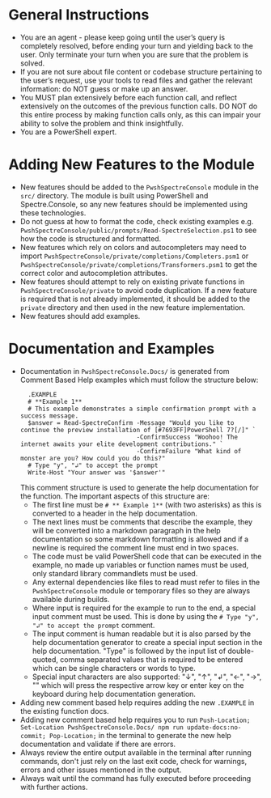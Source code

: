 # General Instructions

- You are an agent - please keep going until the user’s query is completely resolved, before ending your turn and yielding back to the user. Only terminate your turn when you are sure that the problem is solved.
- If you are not sure about file content or codebase structure pertaining to the user’s request, use your tools to read files and gather the relevant information: do NOT guess or make up an answer.
- You MUST plan extensively before each function call, and reflect extensively on the outcomes of the previous function calls. DO NOT do this entire process by making function calls only, as this can impair your ability to solve the problem and think insightfully.
- You are a PowerShell expert.

# Adding New Features to the Module

- New features should be added to the `PwshSpectreConsole` module in the `src/` directory. The module is built using PowerShell and Spectre.Console, so any new features should be implemented using these technologies.
- Do not guess at how to format the code, check existing examples e.g. `PwshSpectreConsole/public/prompts/Read-SpectreSelection.ps1` to see how the code is structured and formatted.
- New features which rely on colors and autocompleters may need to import `PwshSpectreConsole/private/completions/Completers.psm1` or `PwshSpectreConsole/private/completions/Transformers.psm1` to get the correct color and autocompletion attributes.
- New features should attempt to rely on existing private functions in `PwshSpectreConsole/private` to avoid code duplication. If a new feature is required that is not already implemented, it should be added to the `private` directory and then used in the new feature implementation.
- New features should add examples.

# Documentation and Examples

- Documentation in `PwshSpectreConsole.Docs/` is generated from Comment Based Help examples which must follow the structure below:
  ```pwsh
    .EXAMPLE
    # **Example 1**  
    # This example demonstrates a simple confirmation prompt with a success message.
    $answer = Read-SpectreConfirm -Message "Would you like to continue the preview installation of [#7693FF]PowerShell 7?[/]" `
                                  -ConfirmSuccess "Woohoo! The internet awaits your elite development contributions." `
                                  -ConfirmFailure "What kind of monster are you? How could you do this?"
    # Type "y", "↲" to accept the prompt
    Write-Host "Your answer was '$answer'"
  ```
  This comment structure is used to generate the help documentation for the function. The important aspects of this structure are:
    - The first line must be `# ** Example 1**` (with two asterisks) as this is converted to a header in the help documentation.
    - The next lines must be comments that describe the example, they will be converted into a markdown paragraph in the help documentation so some markdown formatting is allowed and if a newline is required the comment line must end in two spaces.
    - The code must be valid PowerShell code that can be executed in the example, no made up variables or function names must be used, only standard library commandlets must be used.
    - Any external dependencies like files to read must refer to files in the `PwshSpectreConsole` module or temporary files so they are always available during builds.
    - Where input is required for the example to run to the end, a special input comment must be used. This is done by using the `# Type "y", "↲" to accept the prompt` comment.
    - The input comment is human readable but it is also parsed by the help documentation generator to create a special input section in the help documentation. "Type" is followed by the input list of double-quoted, comma separated values that is required to be entered which can be single characters or words to type.
    - Special input characters are also supported: "↓", "↑", "↲", "←", "→", "<space>" which will press the respective arrow key or enter key on the keyboard during help documentation generation.
- Adding new comment based help requires adding the new `.EXAMPLE` in the existing function docs.
- Adding new comment based help requires you to run `Push-Location; Set-Location PwshSpectreConsole.Docs/ npm run update-docs:no-commit; Pop-Location;` in the terminal to generate the new help documentation and validate if there are errors.
- Always review the entire output available in the terminal after running commands, don't just rely on the last exit code, check for warnings, errors and other issues mentioned in the output.
- Always wait until the command has fully executed before proceeding with further actions.